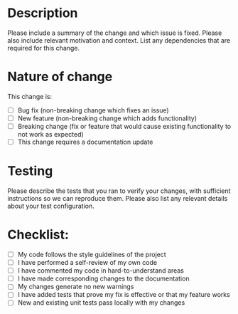 # Description

Please include a summary of the change and which issue is fixed. Please also include relevant motivation and context. List any dependencies that are required for this change.

# Nature of change

This change is:

- [ ] Bug fix (non-breaking change which fixes an issue)
- [ ] New feature (non-breaking change which adds functionality)
- [ ] Breaking change (fix or feature that would cause existing functionality to not work as expected)
- [ ] This change requires a documentation update

# Testing

Please describe the tests that you ran to verify your changes, with sufficient instructions so we can reproduce them. Please also list any relevant details about your test configuration.

# Checklist:

- [ ] My code follows the style guidelines of the project
- [ ] I have performed a self-review of my own code
- [ ] I have commented my code in hard-to-understand areas
- [ ] I have made corresponding changes to the documentation
- [ ] My changes generate no new warnings
- [ ] I have added tests that prove my fix is effective or that my feature works
- [ ] New and existing unit tests pass locally with my changes

